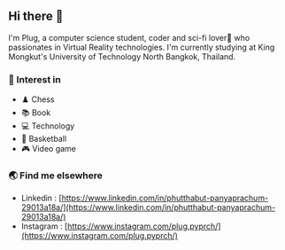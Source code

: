 ## Hi there 👋

I'm Plug, a computer science student, coder and sci-fi lover:rocket: who passionates in Virtual Reality technologies. I'm currently studying at King Mongkut's University of Technology North Bangkok, Thailand. 

### :jack_o_lantern: Interest in 
- ♟️ Chess
- :books: Book
- :computer: Technology
- :basketball: Basketball
- :video_game: Video game

### :earth_asia: Find me elsewhere
- Linkedin : [https://www.linkedin.com/in/phutthabut-panyaprachum-29013a18a/](https://www.linkedin.com/in/phutthabut-panyaprachum-29013a18a/)
- Instagram : [https://www.instagram.com/plug.pyprch/](https://www.instagram.com/plug.pyprch/)

<!--![alt text](https://github.com/PlugPyprch/PlugPyprch/blob/main/Pink%20Autism%20Facebook%20Event%20Cover.png)-->

<!--
**PlugPyprch/PlugPyprch** is a ✨ _special_ ✨ repository because its `README.md` (this file) appears on your GitHub profile.

Here are some ideas to get you started:

- 🔭 I’m currently working on ...
- 🌱 I’m currently learning ...
- 👯 I’m looking to collaborate on ...
- 🤔 I’m looking for help with ...
- 💬 Ask me about ...
- 📫 How to reach me: ...
- 😄 Pronouns: ...
- ⚡ Fun fact: ...
-->
